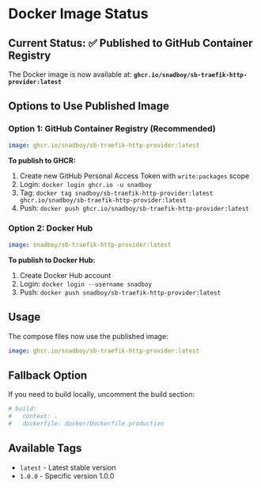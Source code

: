 # Docker Image Status

## Current Status: ✅ Published to GitHub Container Registry

The Docker image is now available at: **`ghcr.io/snadboy/sb-traefik-http-provider:latest`**

## Options to Use Published Image

### Option 1: GitHub Container Registry (Recommended)
```yaml
image: ghcr.io/snadboy/sb-traefik-http-provider:latest
```

**To publish to GHCR:**
1. Create new GitHub Personal Access Token with `write:packages` scope
2. Login: `docker login ghcr.io -u snadboy`
3. Tag: `docker tag snadboy/sb-traefik-http-provider:latest ghcr.io/snadboy/sb-traefik-http-provider:latest`
4. Push: `docker push ghcr.io/snadboy/sb-traefik-http-provider:latest`

### Option 2: Docker Hub
```yaml
image: snadboy/sb-traefik-http-provider:latest
```

**To publish to Docker Hub:**
1. Create Docker Hub account
2. Login: `docker login --username snadboy`
3. Push: `docker push snadboy/sb-traefik-http-provider:latest`

## Usage

The compose files now use the published image:

```yaml
image: ghcr.io/snadboy/sb-traefik-http-provider:latest
```

## Fallback Option

If you need to build locally, uncomment the build section:

```yaml
# build:
#   context: .
#   dockerfile: docker/Dockerfile.production
```

## Available Tags

- `latest` - Latest stable version
- `1.0.0` - Specific version 1.0.0